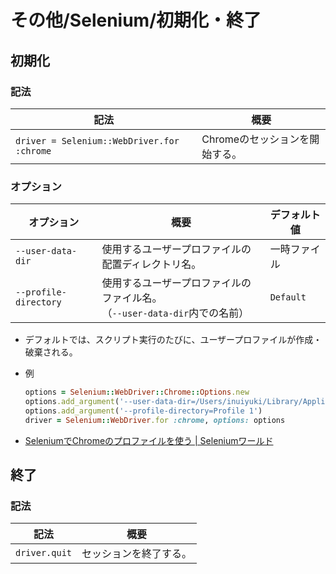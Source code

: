 # その他/Selenium/初期化・終了

## 初期化

### 記法

| 記法                                       | 概要                           |
| ------------------------------------------ | ------------------------------ |
| `driver = Selenium::WebDriver.for :chrome` | Chromeのセッションを開始する。 |

### オプション

| オプション            | 概要                                                         | デフォルト値 |
| --------------------- | ------------------------------------------------------------ | ------------ |
| `--user-data-dir`     | 使用するユーザープロファイルの配置ディレクトリ名。           | 一時ファイル |
| `--profile-directory` | 使用するユーザープロファイルのファイル名。<br />（`--user-data-dir`内での名前） | `Default`    |

- デフォルトでは、スクリプト実行のたびに、ユーザープロファイルが作成・破棄される。

- 例

  ```ruby
  options = Selenium::WebDriver::Chrome::Options.new
  options.add_argument('--user-data-dir=/Users/inuiyuki/Library/Application Support/Google/Chrome')
  options.add_argument('--profile-directory=Profile 1')
  driver = Selenium::WebDriver.for :chrome, options: options
  ```

- [SeleniumでChromeのプロファイルを使う | Seleniumワールド](https://selenium-world.net/selenium-tips/3519/)

## 終了

### 記法

| 記法          | 概要                   |
| ------------- | ---------------------- |
| `driver.quit` | セッションを終了する。 |
